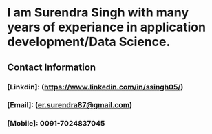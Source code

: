 # I am Surendra Singh with many years of experiance in application development/Data Science. 

## Contact Information 

### [Linkdin]: (https://www.linkedin.com/in/ssingh05/)

### [Email]: (er.surendra87@gmail.com)

### [Mobile]: 0091-7024837045
